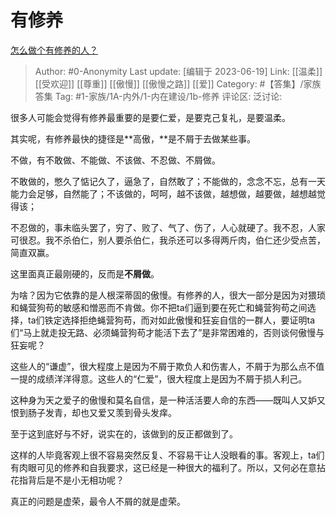 # 有修养
[怎么做个有修养的人？](https://www.zhihu.com/question/287450097/answer/1665002170)

> Author: #0-Anonymity
> Last update: [编辑于 2023-06-19]
> Link: [[温柔]] [[受欢迎]] [[尊重]] [[傲慢]] [[傲慢之路]] [[爱]]
> Category: #【答集】/家族答集
> Tag: #1-家族/1A-内外/1-内在建设/1b-修养
> 评论区:
> 泛讨论:

很多人可能会觉得有修养最重要的是要仁爱，是要克己复礼，是要温柔。

其实呢，有修养最快的捷径是**高傲，**是不屑于去做某些事。

不做，有不敢做、不能做、不该做、不忍做、不屑做。

不敢做的，憋久了惦记久了，逼急了，自然敢了；不能做的，念念不忘，总有一天能力会足够，自然能了；不该做的，呵呵，越不该做，越想做，越要做，越想越觉得该；

不忍做的，事未临头罢了，穷了、败了、气了、伤了，人心就硬了。我不忍，人家可很忍。我不杀伯仁，别人要杀伯仁，我杀还可以多得两斤肉，伯仁还少受点苦，简直双赢。

这里面真正最刚硬的，反而是**不屑做**。

为啥？因为它依靠的是人根深蒂固的傲慢。有修养的人，很大一部分是因为对猥琐和蝇营狗苟的敏感和憎恶而不肯做。你不把ta们逼到要在死亡和蝇营狗苟之间选择，ta们铁定选择拒绝蝇营狗苟，而对如此傲慢和狂妄自信的一群人，要证明ta们“马上就走投无路、必须蝇营狗苟才能活下去了”是非常困难的，否则谈何傲慢与狂妄呢？

这些人的“谦虚”，很大程度上是因为不屑于欺负人和伤害人，不屑于为那么点不值一提的成绩洋洋得意。这些人的“仁爱”，很大程度上是因为不屑于损人利己。

这种身为天之爱子的傲慢和莫名自信，是一种活活要人命的东西——既叫人又妒又恨到肠子发青，却也又爱又羡到骨头发痒。

至于这到底好与不好，说实在的，该做到的反正都做到了。

这样的人毕竟客观上很不容易突然反复、不容易干让人没眼看的事。客观上，ta们有肉眼可见的修养和自我要求，这已经是一种很大的福利了。所以，又何必在意拈花指背后是不是小无相功呢？

真正的问题是虚荣，最令人不屑的就是虚荣。